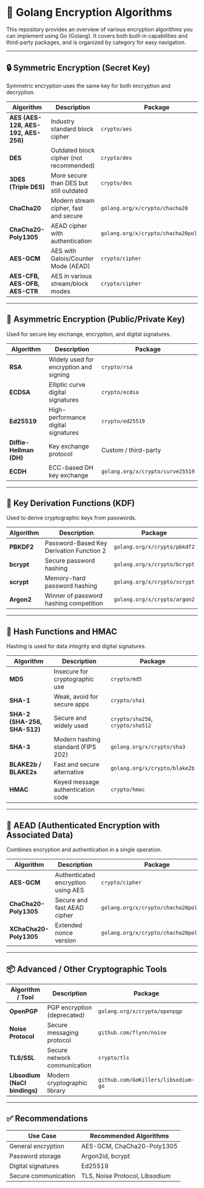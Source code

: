 # 🔐 Golang Encryption Algorithms

This repository provides an overview of various encryption algorithms you can implement using Go (Golang). It covers both built-in capabilities and third-party packages, and is organized by category for easy navigation.

---

## 🔒 Symmetric Encryption (Secret Key)

Symmetric encryption uses the same key for both encryption and decryption.

| Algorithm                           | Description                             | Package                                |
| ----------------------------------- | --------------------------------------- | -------------------------------------- |
| **AES (AES-128, AES-192, AES-256)** | Industry standard block cipher          | `crypto/aes`                           |
| **DES**                             | Outdated block cipher (not recommended) | `crypto/des`                           |
| **3DES (Triple DES)**               | More secure than DES but still outdated | `crypto/des`                           |
| **ChaCha20**                        | Modern stream cipher, fast and secure   | `golang.org/x/crypto/chacha20`         |
| **ChaCha20-Poly1305**               | AEAD cipher with authentication         | `golang.org/x/crypto/chacha20poly1305` |
| **AES-GCM**                         | AES with Galois/Counter Mode (AEAD)     | `crypto/cipher`                        |
| **AES-CFB, AES-OFB, AES-CTR**       | AES in various stream/block modes       | `crypto/cipher`                        |

---

## 🔑 Asymmetric Encryption (Public/Private Key)

Used for secure key exchange, encryption, and digital signatures.

| Algorithm               | Description                            | Package                          |
| ----------------------- | -------------------------------------- | -------------------------------- |
| **RSA**                 | Widely used for encryption and signing | `crypto/rsa`                     |
| **ECDSA**               | Elliptic curve digital signatures      | `crypto/ecdsa`                   |
| **Ed25519**             | High-performance digital signatures    | `crypto/ed25519`                 |
| **Diffie-Hellman (DH)** | Key exchange protocol                  | Custom / third-party             |
| **ECDH**                | ECC-based DH key exchange              | `golang.org/x/crypto/curve25519` |

---

## 🔐 Key Derivation Functions (KDF)

Used to derive cryptographic keys from passwords.

| Algorithm  | Description                              | Package                      |
| ---------- | ---------------------------------------- | ---------------------------- |
| **PBKDF2** | Password-Based Key Derivation Function 2 | `golang.org/x/crypto/pbkdf2` |
| **bcrypt** | Secure password hashing                  | `golang.org/x/crypto/bcrypt` |
| **scrypt** | Memory-hard password hashing             | `golang.org/x/crypto/scrypt` |
| **Argon2** | Winner of password hashing competition   | `golang.org/x/crypto/argon2` |

---

## 📜 Hash Functions and HMAC

Hashing is used for data integrity and digital signatures.

| Algorithm                    | Description                        | Package                          |
| ---------------------------- | ---------------------------------- | -------------------------------- |
| **MD5**                      | Insecure for cryptographic use     | `crypto/md5`                     |
| **SHA-1**                    | Weak, avoid for secure apps        | `crypto/sha1`                    |
| **SHA-2 (SHA-256, SHA-512)** | Secure and widely used             | `crypto/sha256`, `crypto/sha512` |
| **SHA-3**                    | Modern hashing standard (FIPS 202) | `golang.org/x/crypto/sha3`       |
| **BLAKE2b / BLAKE2s**        | Fast and secure alternative        | `golang.org/x/crypto/blake2b`    |
| **HMAC**                     | Keyed message authentication code  | `crypto/hmac`                    |

---

## 🧱 AEAD (Authenticated Encryption with Associated Data)

Combines encryption and authentication in a single operation.

| Algorithm              | Description                        | Package                                |
| ---------------------- | ---------------------------------- | -------------------------------------- |
| **AES-GCM**            | Authenticated encryption using AES | `crypto/cipher`                        |
| **ChaCha20-Poly1305**  | Secure and fast AEAD cipher        | `golang.org/x/crypto/chacha20poly1305` |
| **XChaCha20-Poly1305** | Extended nonce version             | `golang.org/x/crypto/chacha20poly1305` |

---

## 📦 Advanced / Other Cryptographic Tools

| Algorithm / Tool              | Description                  | Package                             |
| ----------------------------- | ---------------------------- | ----------------------------------- |
| **OpenPGP**                   | PGP encryption (deprecated)  | `golang.org/x/crypto/openpgp`       |
| **Noise Protocol**            | Secure messaging protocol    | `github.com/flynn/noise`            |
| **TLS/SSL**                   | Secure network communication | `crypto/tls`                        |
| **Libsodium (NaCl bindings)** | Modern cryptographic library | `github.com/GoKillers/libsodium-go` |

---

## ✅ Recommendations

| Use Case             | Recommended Algorithms         |
| -------------------- | ------------------------------ |
| General encryption   | AES-GCM, ChaCha20-Poly1305     |
| Password storage     | Argon2id, bcrypt               |
| Digital signatures   | Ed25519                        |
| Secure communication | TLS, Noise Protocol, Libsodium |
